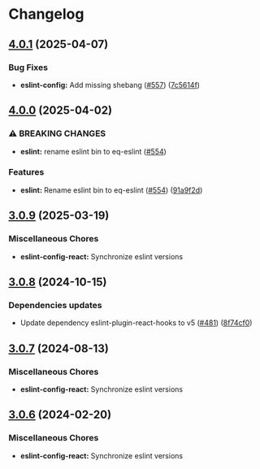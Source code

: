 # Changelog

## [4.0.1](https://github.com/kronostechnologies/standards/compare/eslint-config-react@v4.0.0...eslint-config-react@v4.0.1) (2025-04-07)


### Bug Fixes

* **eslint-config:** Add missing shebang ([#557](https://github.com/kronostechnologies/standards/issues/557)) ([7c5614f](https://github.com/kronostechnologies/standards/commit/7c5614f8005c566d4356fbfe1a0d4c7da9c4a046))

## [4.0.0](https://github.com/kronostechnologies/standards/compare/eslint-config-react@v3.0.9...eslint-config-react@v4.0.0) (2025-04-02)


### ⚠ BREAKING CHANGES

* **eslint:** rename eslint bin to eq-eslint ([#554](https://github.com/kronostechnologies/standards/issues/554))

### Features

* **eslint:** Rename eslint bin to eq-eslint ([#554](https://github.com/kronostechnologies/standards/issues/554)) ([91a9f2d](https://github.com/kronostechnologies/standards/commit/91a9f2dc0cc4f0908887bd559fa3a8377dc374f5))

## [3.0.9](https://github.com/kronostechnologies/standards/compare/eslint-config-react@v3.0.8...eslint-config-react@v3.0.9) (2025-03-19)


### Miscellaneous Chores

* **eslint-config-react:** Synchronize eslint versions

## [3.0.8](https://github.com/kronostechnologies/standards/compare/eslint-config-react@v3.0.7...eslint-config-react@v3.0.8) (2024-10-15)


### Dependencies updates

* Update dependency eslint-plugin-react-hooks to v5 ([#481](https://github.com/kronostechnologies/standards/issues/481)) ([8f74cf0](https://github.com/kronostechnologies/standards/commit/8f74cf0b3c91c991e0521a4110ea1d0e4c545da4))

## [3.0.7](https://github.com/kronostechnologies/standards/compare/eslint-config-react@v3.0.6...eslint-config-react@v3.0.7) (2024-08-13)


### Miscellaneous Chores

* **eslint-config-react:** Synchronize eslint versions

## [3.0.6](https://github.com/kronostechnologies/standards/compare/eslint-config-react-v3.0.5...eslint-config-react@v3.0.6) (2024-02-20)


### Miscellaneous Chores

* **eslint-config-react:** Synchronize eslint versions
